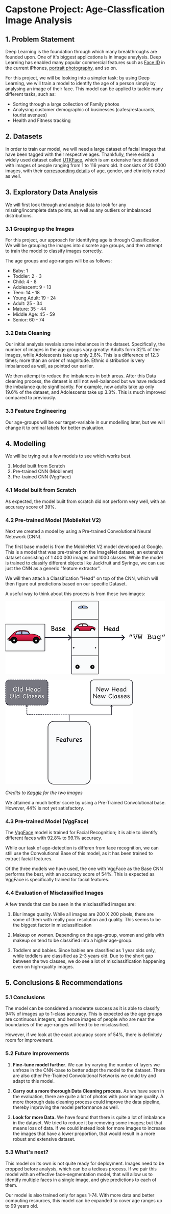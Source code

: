 # Capstone Project: Age-Classfication Image Analysis


## 1. Problem Statement

Deep Learning is the foundation through which many breakthroughs are founded upon. One of it's biggest applications is in image anaylysis. Deep Learning has enabled many popular commercial features such as [Face ID](https://towardsdatascience.com/how-i-implemented-iphone-xs-faceid-using-deep-learning-in-python-d5dbaa128e1d) in the current iPhones, [portrait photography](https://ai.googleblog.com/2020/12/portrait-light-enhancing-portrait.html), and so on.

For this project, we will be looking into a simpler task: by using Deep Learning, we will train a model to identify the age of a person simply by analysing an image of their face.
This model can be applied to tackle many different tasks, such as:

- Sorting through a large collection of Family photos
- Analysing customer demographic of businesses (cafes/restaurants, tourist avenues)
- Health and Fitness tracking


## 2. Datasets

In order to train our model, we will need a large dataset of facial images that have been tagged with their respective ages. Thankfully, there exists a widely used dataset called [UTKFace](https://susanqq.github.io/UTKFace/), which is am extensive face dataset with images of people ranging from 1 to 116 years old. It consists of 20 0000 images, with their [corresponding details](https://www.kaggle.com/nipunarora8/age-gender-and-ethnicity-face-data-csv) of age, gender, and ethnicity noted as well.


## 3. Exploratory Data Analysis

We will first look through and analyse data to look for any missing/incomplete data points, as well as any outliers or imbalanced distributions.

### 3.1 Grouping up the Images

For this project, our approach for identifying age is through Classification. We will be grouping the images into discrete age groups, and then attempt to train the model to classify images correctly.

The age groups and age-ranges will be as follows:

- Baby:  1
- Toddler:  2 - 3
- Child:  4 - 8
- Adolescent:  9 - 13
- Teen:  14 - 18
- Young Adult:  19 - 24
- Adult: 25 - 34
- Mature: 35 - 44
- Middle Age: 45 - 59
- Senior: 60 - 74

### 3.2 Data Cleaning

Our initial analysis revelals some imbalances in the dataset. Specifically, the number of images in the age groups vary greatly: Adults form 32% of the images, while Adolescents take up only 2.6%. This is a difference of 12.3 times; more than an order of magnitude.
Ethnic distribution is very imbalanced as well, as pointed our earlier.

We then attempt to reduce the imbalances in both areas. After this Data cleaning process, the dataset is still not well-balanced but we have reduced the imbalance quite significantly. For example, now adults take up only 19.6% of the dataset, and Adolescents take up 3.3%. This is much improved compared to previously.

### 3.3 Feature Engineering

Our age-groups will be our target-variable in our modelling later, but we will change it to ordinal labels for better evaluation.


## 4. Modelling

We will be trying out a few models to see which works best.

1. Model built from Scratch
2. Pre-trained CNN (Mobilenet)
3. Pre-trained CNN (VggFace)

### 4.1 Model built from Scratch

As expected, the model built from scratch did not perform very well, with an accuracy score of 39%.

### 4.2 Pre-trained Model (MobileNet V2)

Next we created a model by using a Pre-trained Convolutional Neural Netowork (CNN).

The first base model is from the MobileNet V2 model developed at Google. This is a model that was pre-trained on the ImageNet dataset, an extensive dataset consisting of 1 400 000 images and 1000 classes. While the model is trained to classify different objects like Jackfruit and Syringe, we can use just the CNN as a generic "feature extractor".

We will then attach a Classification "Head" on top of the CNN, which will then figure out predictions based on our specific Dataset.

A useful way to think about this process is from these two images:   

![CNN](Data/Images/CNN.png)    

![Transfer Learning](Data/Images/Transfer-Learning.png)

*Credits to [Kaggle](https://www.kaggle.com/ryanholbrook/the-convolutional-classifier) for the two images*

We attained a much better score by using a Pre-Trained Convolutional base. However, 44% is not yet satisfactory.

### 4.3 Pre-trained Model (VggFace)

The [VggFace](https://www.robots.ox.ac.uk/~vgg/software/vgg_face/) model is trained for Facial Recognition; it is able to identify different faces with 92.8% to 99.1% accuracy.

While our task of age-detection is differen from face recognition, we can still use the Convolutional Base of this model, as it has been trained to extract facial features.

Of the three models we have used, the one with VggFace as the Base CNN performs the best, with an accuracy score of 54%. This is expected as VggFace is specifically trained for facial features.

### 4.4 Evaluation of Misclassified Images

A few trends that can be seen in the misclassified images are:

1. Blur image quality. While all images are 200 X 200 pixels, there are some of them with really poor resolution and quality. This seems to be the biggest factor in misclassification

2. Makeup on women. Depending on the age-group, women and girls with makeup on tend to be classified into a higher age-group.


3. Toddlers and babies. Since babies are classified as 1 year olds only, while toddlers are classified as 2-3 years old. Due to the short gap between the two classes, we do see a lot of misclassification happening even on high-quality images.


## 5. Conclusions & Recommendations

### 5.1 Conclusions

The model can be considered a moderate success as it is able to classify 94% of images up to 1-class accuracy. This is expected as the age groups are continuous integers, and hence images of people who are near the boundaries of the age-ranges will tend to be misclassified.

However, if we look at the exact accuracy score of 54%, there is definitely room for improvement.

### 5.2 Future Improvements

1. **Fine-tune model further**. We can try varying the number of layers we unfroze in the CNN-base to better adapt the model to the dataset. There are also other Pre-Trained Convolutional Networks we could try and adapt to this model.

2. **Carry out a more thorough Data Cleaning process.** As we have seen in the evaluation, there are quite a lot of photos with poor image quality. A more thorough data cleaning process could improve the data pipeline, thereby improving the model performance as well.

3. **Look for more Data.** We have found that there is quite a lot of imbalance in the dataset. We tried to reduce it by removing some images; but that means loss of data. If we could instead look for more images to increase the images that have a lower proportion, that would result in a more robust and extensive dataset.

### 5.3 What's next?

This model on its own is not quite ready for deployment. Images need to be cropped before analysis, which can be a tedious process. If we pair this model with an effective face-segmentation model, that will allow us to identify multiple faces in a single image, and give predictions to each of them.

Our model is also trained only for ages 1-74. With more data and better computing resources, this model can be expanded to cover age ranges up to 99 years old.
